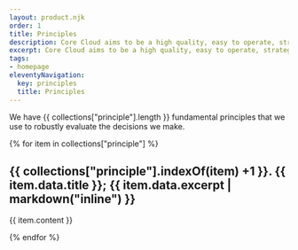 ```yaml
---
layout: product.njk
order: 1
title: Principles
description: Core Cloud aims to be a high quality, easy to operate, strategic platform.
excerpt: Core Cloud aims to be a high quality, easy to operate, strategic platform.
tags:
- homepage
eleventyNavigation:
  key: principles
  title: Principles
---
```


We have {{ collections["principle"].length }} fundamental principles that we use to robustly evaluate the decisions we make.

{% for item in collections["principle"] %}
  <div>
    <h2 class="govuk-heading-m govuk-!-font-size-27">{{ collections["principle"].indexOf(item) +1 }}. {{ item.data.title }}; {{ item.data.excerpt | markdown("inline") }}</h2>
    <p class="govuk-body">{{ item.content }}</p>
  </div>
{% endfor %}
